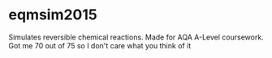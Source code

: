 # eqmsim2015
Simulates reversible chemical reactions. Made for AQA A-Level coursework. Got me 70 out of 75 so I don't care what you think of it
